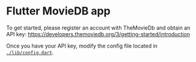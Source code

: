 Flutter MovieDB app
=====================================

To get started, please register an account with TheMovieDb and obtain an API key:
https://developers.themoviedb.org/3/getting-started/introduction

Once you have your API key, modify the config file located in [`./lib/config.dart`](https://github.com/myotive/flutter_movie_db/blob/master/lib/config.dart). 